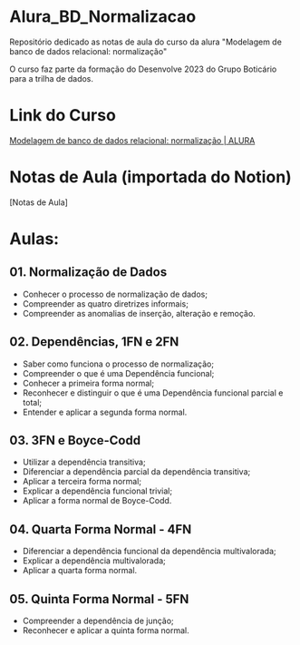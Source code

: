 # Alura_BD_Normalizacao
Repositório dedicado as notas de aula do curso da alura "Modelagem de banco de dados relacional: normalização"

O curso faz parte da formação do Desenvolve 2023 do Grupo Boticário para a trilha de dados.

# Link do Curso
[Modelagem de banco de dados relacional: normalização | ALURA](https://cursos.alura.com.br/course/modelagem-banco-dados-relacional-normalizacao)

# Notas de Aula (importada do Notion)
[Notas de Aula]


# Aulas:

## 01. Normalização de Dados

- Conhecer o processo de normalização de dados;
- Compreender as quatro diretrizes informais;
- Compreender as anomalias de inserção, alteração e remoção.

## 02. Dependências, 1FN e 2FN

- Saber como funciona o processo de normalização;
- Compreender o que é uma Dependência funcional;
- Conhecer a primeira forma normal;
- Reconhecer e distinguir o que é uma Dependência funcional parcial e total;
- Entender e aplicar a segunda forma normal.

## 03. 3FN e Boyce-Codd

- Utilizar a dependência transitiva;
- Diferenciar a dependência parcial da dependência transitiva;
- Aplicar a terceira forma normal;
- Explicar a dependência funcional trivial;
- Aplicar a forma normal de Boyce-Codd.

## 04. Quarta Forma Normal - 4FN

- Diferenciar a dependência funcional da dependência multivalorada;
- Explicar a dependência multivalorada;
- Aplicar a quarta forma normal.

## 05. Quinta Forma Normal - 5FN

- Compreender a dependência de junção;
- Reconhecer e aplicar a quinta forma normal.



